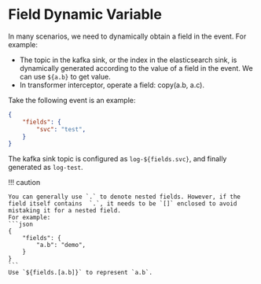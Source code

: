 # Field Dynamic Variable

In many scenarios, we need to dynamically obtain a field in the event. 
For example:

- The topic in the kafka sink, or the index in the elasticsearch sink, is dynamically generated according to the value of a field in the event. We can use `${a.b}` to get value.
- In transformer interceptor, operate a field: copy(a.b, a.c).

Take the following event is an example:  
```json
{
    "fields": {
        "svc": "test",
    }
}
```

The kafka sink topic is configured as `log-${fields.svc}`, and finally generated as `log-test`.


!!! caution

    You can generally use `.` to denote nested fields. However, if the field itself contains  `.`, it needs to be `[]` enclosed to avoid mistaking it for a nested field. 
    For example:
    ```json
    {
        "fields": {
            "a.b": "demo",
        }
    }
    ```
    Use `${fields.[a.b]}` to represent `a.b`.
